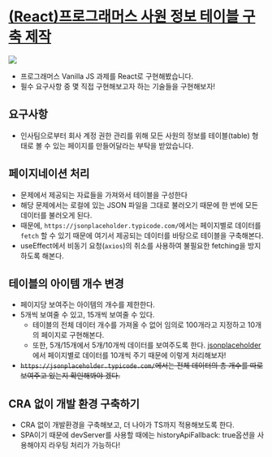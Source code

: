 # <a href="https://school.programmers.co.kr/skill_check_assignments/364">(React)프로그래머스 사원 정보 테이블 구축 제작</a>

<img src="https://grepp-programmers.s3.amazonaws.com/production/file_resource/2670/img-skillup-bg-hr-table.jpg"/>

- 프로그래머스 Vanilla JS 과제를 React로 구현해봤습니다.
- 필수 요구사항 중 몇 직접 구현해보고자 하는 기술들을 구현해보자!

## 요구사항

- 인사팀으로부터 회사 계정 권한 관리를 위해 모든 사원의 정보를 테이블(table) 형태로 볼 수 있는 페이지를 만들어달라는 부탁을 받았습니다.

## 페이지네이션 처리

- 문제에서 제공되는 자료들을 가져와서 테이블을 구성한다
- 해당 문제에서는 로컬에 있는 JSON 파일을 그대로 불러오기 때문에 한 번에 모든 데이터를 불러오게 된다.
- 때문에, `https://jsonplaceholder.typicode.com/`에서는 페이지별로 데이터를 `fetch` 할 수 있기 때문에 여기서 제공되는 데이터를 바탕으로 테이블을 구축해본다.
- useEffect에서 비동기 요청(`axios`)의 취소를 사용하여 불필요한 fetching을 방지하도록 해본다.

## 테이블의 아이템 개수 변경

- 페이지당 보여주는 아이템의 개수를 제한한다.
- 5개씩 보여줄 수 있고, 15개씩 보여줄 수 있다. 
  - 테이블의 전체 데이터 개수를 가져올 수 없어 임의로 100개라고 지정하고 10개의 페이지로 구현해본다.
  - 또한, 5개/15개에서 5개/10개씩 데이터를 보여주도록 한다. <a href="https://jsonplaceholder.typicode.com/">jsonplaceholder</a>에서 페이지별로 데이터를 10개씩 주기 때문에 이렇게 처리해보자!
- <del>`https://jsonplaceholder.typicode.com/`에서는 전체 데이터의 총 개수를 따로 보여주고 있는지 확인해봐야 겠다.</del>

## CRA 없이 개발 환경 구축하기

- CRA 없이 개발환경을 구축해보고, 더 나아가 TS까지 적용해보도록 한다.
- SPA이기 때문에 devServer를 사용할 때에는 historyApiFallback: true옵션을 사용해야지 라우팅 처리가 가능하다!

